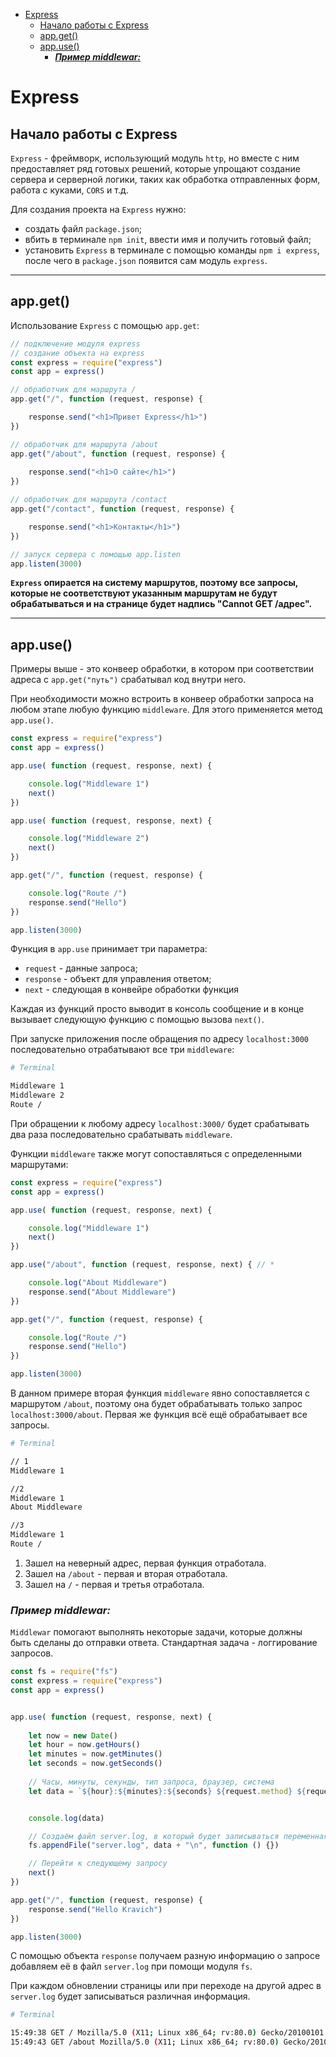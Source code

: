 - [Express](#express)
  - [Начало работы с Express](#начало-работы-с-express)
  - [app.get()](#appget)
  - [app.use()](#appuse)
    - [***Пример middlewar:***](#пример-middlewar)

# Express

## Начало работы с Express

`Express` - фреймворк, использующий модуль `http`, но вместе с ним предоставляет ряд готовых решений, которые упрощают создание сервера и серверной логики, таких как обработка отправленных форм, работа с куками, `CORS` и т.д.


Для создания проекта на `Express` нужно:
* создать файл `package.json`;
* вбить в терминале `npm init`, ввести имя и получить готовый файл;
* установить `Express` в терминале с помощью команды `npm i express`, после чего в `package.json` появится сам модуль `express`.
***
## app.get()

Использование `Express` с помощью `app.get`:

```javascript
// подключение модуля express
// создание объекта на express
const express = require("express")
const app = express()

// обработчик для маршрута /
app.get("/", function (request, response) {

    response.send("<h1>Привет Express</h1>")
})

// обработчик для маршрута /about
app.get("/about", function (request, response) {
    
    response.send("<h1>О сайте</h1>")
})

// обработчик для маршрута /contact
app.get("/contact", function (request, response) {

    response.send("<h1>Контакты</h1>")
})

// запуск сервера с помощью app.listen
app.listen(3000)
```

**`Express` опирается на систему маршрутов, поэтому все запросы, которые не соответствуют указанным маршрутам не будут обрабатываться и на странице будет надпись "Cannot GET /адрес".**
***

## app.use()

Примеры выше - это конвеер обработки, в котором при соответствии адреса с `app.get("путь")` срабатывал код внутри него.

При необходимости можно встроить в конвеер обработки запроса на любом этапе любую функцию `middleware`. Для этого применяется метод `app.use()`.

```javascript
const express = require("express")
const app = express()

app.use( function (request, response, next) {

    console.log("Middleware 1")
    next()
})

app.use( function (request, response, next) {

    console.log("Middleware 2")
    next()
})

app.get("/", function (request, response) {

    console.log("Route /")
    response.send("Hello")
})

app.listen(3000)    
```

Функция в `app.use` принимает три параметра:
* `request` - данные запроса;
* `response` - объект для управления ответом;
* `next` - следующая в конвейре обработки функция


Каждая из функций просто выводит в консоль сообщение и в конце вызывает следующую функцию с помощью вызова `next()`.

При запуске приложения после обращения по адресу `localhost:3000` последовательно отрабатывают все три `middleware`:
 
```bash
# Terminal

Middleware 1
Middleware 2
Route /
```

При обращении к любому адресу `localhost:3000/` будет срабатывать два раза последовательно срабатывать `middleware`.

Функции `middleware` также могут сопоставляться с определенными маршрутами: 

```javascript
const express = require("express")
const app = express()

app.use( function (request, response, next) {

    console.log("Middleware 1")
    next()
})

app.use("/about", function (request, response, next) { // *

    console.log("About Middleware")
    response.send("About Middleware")
})

app.get("/", function (request, response) {

    console.log("Route /")
    response.send("Hello")
})

app.listen(3000)    
```

В данном примере вторая функция `middleware` явно сопоставляется с маршрутом `/about`, поэтому она будет обрабатывать только запрос `localhost:3000/about`. Первая же функция всё ещё обрабатывает все запросы.
 


```bash
# Terminal

// 1
Middleware 1

//2 
Middleware 1
About Middleware

//3 
Middleware 1
Route /
```

1. Зашел на неверный адрес, первая функция отработала.
2. Зашел на `/about` - первая и вторая отработала.
3. Зашел на `/` - первая и третья отработала.

### ***Пример middlewar:***

`Middlewar` помогают выполнять некоторые задачи, которые должны быть сделаны до отправки ответа. Стандартная задача - логгирование запросов.

```javascript
const fs = require("fs")
const express = require("express")
const app = express()


app.use( function (request, response, next) {
    
    let now = new Date()
    let hour = now.getHours()
    let minutes = now.getMinutes()
    let seconds = now.getSeconds()
    
    // Часы, минуты, секунды, тип запроса, браузер, система
    let data = `${hour}:${minutes}:${seconds} ${request.method} ${request.url} ${request.get("user-agent")}`


    console.log(data)

    // Создаём файл server.log, в который будет записываться переменная data
    fs.appendFile("server.log", data + "\n", function () {})

    // Перейти к следующему запросу
    next()
})

app.get("/", function (request, response) {
    response.send("Hello Kravich")
})

app.listen(3000)
```

С помощью объекта `response` получаем разную информацию о запросе добавляем её в файл `server.log` при помощи модуля `fs`. 

При каждом обновлении страницы или при переходе на другой адрес в `server.log` будет записываться различная информация.

```bash
# Terminal

15:49:38 GET / Mozilla/5.0 (X11; Linux x86_64; rv:80.0) Gecko/20100101 Firefox/80.0
15:49:43 GET /about Mozilla/5.0 (X11; Linux x86_64; rv:80.0) Gecko/20100101 Firefox/80.0
```

